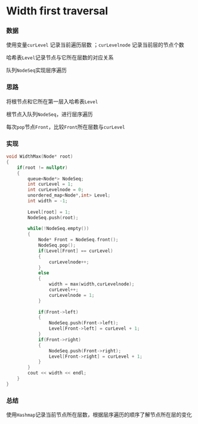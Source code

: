 # Width first traversal

### 数据

使用变量`curLevel` 记录当前遍历层数 ；`curLevelnode` 记录当前层的节点个数 

哈希表`Level`记录节点与它所在层数的对应关系

队列`NodeSeq`实现层序遍历

### 思路

将根节点和它所在第一层入哈希表`Level`

根节点入队列`NodeSeq`，进行层序遍历

每次`pop`节点`Front`，比较`Front`所在层数与`curLevel`

### 实现

```c++
void WidthMax(Node* root)
{
    if(root != nullptr)
    {
        queue<Node*> NodeSeq;
        int curLevel = 1;
        int curLevelnode = 0;
        unordered_map<Node*,int> Level;
        int width = -1;
        
        Level[root] = 1;
        NodeSeq.push(root);
        
        while(!NodeSeq.empty())
        {
            Node* Front = NodeSeq.front();
            NodeSeq.pop();
        	if(Level[Front] == curLevel)
            {
                curLevelnode++;
            }
            else
            {
                width = max(width,curLevelnode);
                curLevel++;
                curLevelnode = 1;
            }
            
            if(Front->left) 
            {
                NodeSeq.push(Front->left);
                Level[Front->left] = curLevel + 1;
            }
            if(Front->right)
            {
                NodeSeq.push(Front->right);
                Level[Front->right] = curLevel + 1;
            }
        }
        cout << width << endl;
    }
}
```

### 总结

使用`Hashmap`记录当前节点所在层数，根据层序遍历的顺序了解节点所在层的变化